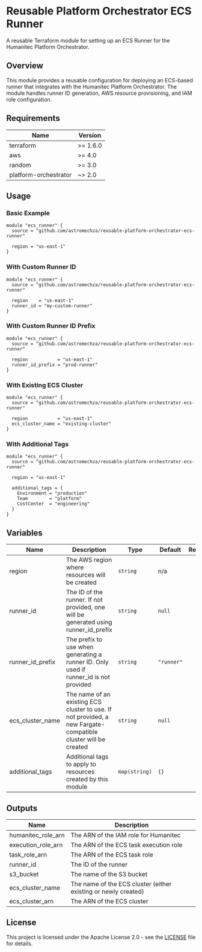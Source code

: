 # Reusable Platform Orchestrator ECS Runner

A reusable Terraform module for setting up an ECS Runner for the Humanitec Platform Orchestrator.

## Overview

This module provides a reusable configuration for deploying an ECS-based runner that integrates with the Humanitec Platform Orchestrator. The module handles runner ID generation, AWS resource provisioning, and IAM role configuration.

## Requirements

| Name | Version |
|------|---------|
| terraform | >= 1.6.0 |
| aws | >= 4.0 |
| random | >= 3.0 |
| platform-orchestrator | ~> 2.0 |

## Usage

### Basic Example

```hcl
module "ecs_runner" {
  source = "github.com/astromechza/reusable-platform-orchestrator-ecs-runner"
  
  region = "us-east-1"
}
```

### With Custom Runner ID

```hcl
module "ecs_runner" {
  source = "github.com/astromechza/reusable-platform-orchestrator-ecs-runner"
  
  region    = "us-east-1"
  runner_id = "my-custom-runner"
}
```

### With Custom Runner ID Prefix

```hcl
module "ecs_runner" {
  source = "github.com/astromechza/reusable-platform-orchestrator-ecs-runner"
  
  region           = "us-east-1"
  runner_id_prefix = "prod-runner"
}
```

### With Existing ECS Cluster

```hcl
module "ecs_runner" {
  source = "github.com/astromechza/reusable-platform-orchestrator-ecs-runner"
  
  region           = "us-east-1"
  ecs_cluster_name = "existing-cluster"
}
```

### With Additional Tags

```hcl
module "ecs_runner" {
  source = "github.com/astromechza/reusable-platform-orchestrator-ecs-runner"
  
  region = "us-east-1"
  
  additional_tags = {
    Environment = "production"
    Team        = "platform"
    CostCenter  = "engineering"
  }
}
```

## Variables

| Name | Description | Type | Default | Required |
|------|-------------|------|---------|:--------:|
| region | The AWS region where resources will be created | `string` | n/a | yes |
| runner_id | The ID of the runner. If not provided, one will be generated using runner_id_prefix | `string` | `null` | no |
| runner_id_prefix | The prefix to use when generating a runner ID. Only used if runner_id is not provided | `string` | `"runner"` | no |
| ecs_cluster_name | The name of an existing ECS cluster to use. If not provided, a new Fargate-compatible cluster will be created | `string` | `null` | no |
| additional_tags | Additional tags to apply to resources created by this module | `map(string)` | `{}` | no |

## Outputs

| Name | Description |
|------|-------------|
| humanitec_role_arn | The ARN of the IAM role for Humanitec |
| execution_role_arn | The ARN of the ECS task execution role |
| task_role_arn | The ARN of the ECS task role |
| runner_id | The ID of the runner |
| s3_bucket | The name of the S3 bucket |
| ecs_cluster_name | The name of the ECS cluster (either existing or newly created) |
| ecs_cluster_arn | The ARN of the ECS cluster |

## License

This project is licensed under the Apache License 2.0 - see the [LICENSE](LICENSE) file for details.
